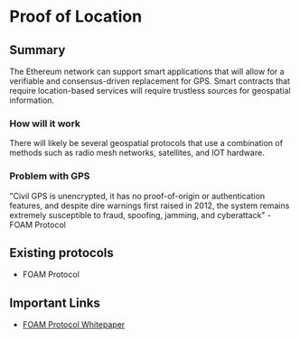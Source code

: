# Proof of Location

## Summary
The Ethereum network can support smart applications that will allow for a verifiable and consensus-driven replacement for GPS. Smart contracts that require location-based services will require trustless sources for geospatial information.

### How will it work
There will likely be several geospatial protocols that use a combination of methods such as radio mesh networks, satellites, and  IOT hardware.

### Problem with GPS
"Civil GPS is unencrypted, it has no proof-of-origin or authentication features, and despite dire
warnings first raised in 2012, the system remains extremely susceptible to fraud, spoofing,
jamming, and cyberattack" - FOAM Protocol

## Existing protocols
* FOAM Protocol

## Important Links
* [FOAM Protocol Whitepaper](https://www.foam.space/publicAssets/FOAM_Whitepaper.pdf)
